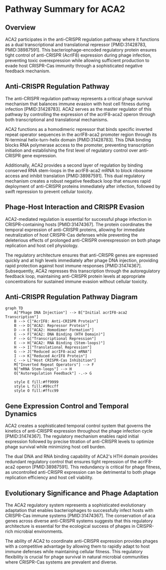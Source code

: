 # Pathway Summary for ACA2

## Overview
ACA2 participates in the anti-CRISPR regulation pathway where it functions as a dual transcriptional and translational repressor [PMID:31428783, PMID:38987591]. This bacteriophage-encoded regulatory protein ensures tight control of anti-CRISPR (AcrIF8) expression during phage infection, preventing toxic overexpression while allowing sufficient production to evade host CRISPR-Cas immunity through a sophisticated negative feedback mechanism.

## Anti-CRISPR Regulation Pathway
The anti-CRISPR regulation pathway represents a critical phage survival mechanism that balances immune evasion with host cell fitness during infection [PMID:31428783]. ACA2 serves as the master regulator of this pathway by controlling the expression of the acrIF8-aca2 operon through both transcriptional and translational mechanisms.

ACA2 functions as a homodimeric repressor that binds specific inverted repeat operator sequences in the acrIF8-aca2 promoter region through its N-terminal helix-turn-helix domain [PMID:31428783]. This DNA binding blocks RNA polymerase access to the promoter, preventing transcription initiation and establishing the first level of regulatory control over anti-CRISPR gene expression.

Additionally, ACA2 provides a second layer of regulation by binding conserved RNA stem-loops in the acrIF8-aca2 mRNA to block ribosome access and inhibit translation [PMID:38987591]. This dual regulatory mechanism creates a robust negative feedback loop that ensures rapid deployment of anti-CRISPR proteins immediately after infection, followed by swift repression to prevent cellular toxicity.

## Phage-Host Interaction and CRISPR Evasion
ACA2-mediated regulation is essential for successful phage infection in CRISPR-containing hosts [PMID:31474367]. The protein coordinates the temporal expression of anti-CRISPR proteins, allowing for immediate neutralization of host CRISPR-Cas defenses while preventing the deleterious effects of prolonged anti-CRISPR overexpression on both phage replication and host cell physiology.

The regulatory architecture ensures that anti-CRISPR genes are expressed quickly and at high levels immediately after phage DNA injection, providing rapid protection against host immune responses [PMID:31474367]. Subsequently, ACA2 represses this transcription through the autoregulatory feedback loop, maintaining anti-CRISPR protein levels at appropriate concentrations for sustained immune evasion without cellular toxicity.

## Anti-CRISPR Regulation Pathway Diagram

```mermaid
graph TD
    A["Phage DNA Injection"] --> B["Initial acrIF8-aca2 Transcription"]
    B --> C["AcrIF8: Anti-CRISPR Protein"]
    B --> D["ACA2: Repressor Protein"]
    D --> E["ACA2: Homodimer Formation"]
    E --> F["ACA2: DNA Binding (HTH Domain)"]
    F --> G["Transcriptional Repression"]
    E --> H["ACA2: RNA Binding (Stem-loops)"]
    H --> I["Translational Repression"]
    G --> J["Reduced acrIF8-aca2 mRNA"]
    I --> K["Reduced AcrIF8 Protein"]
    C --> L["Host CRISPR-Cas Inhibition"]
    M["Inverted Repeat Operators"] --> F
    N["mRNA Stem-loops"] --> H
    O["Autoregulation Feedback"] -.-> G

    style E fill:#ff9999
    style L fill:#99ccff
    style O fill:#ffcc99
```

## Gene Expression Control and Temporal Dynamics
ACA2 creates a sophisticated temporal control system that governs the kinetics of anti-CRISPR expression throughout the phage infection cycle [PMID:31474367]. The regulatory mechanism enables rapid initial expression followed by precise titration of anti-CRISPR levels to optimize phage survival while minimizing host cell burden.

The dual DNA and RNA binding capability of ACA2's HTH domain provides redundant regulatory control that ensures tight repression of the acrIF8-aca2 operon [PMID:38987591]. This redundancy is critical for phage fitness, as uncontrolled anti-CRISPR expression can be detrimental to both phage replication efficiency and host cell viability.

## Evolutionary Significance and Phage Adaptation
The ACA2 regulatory system represents a sophisticated evolutionary adaptation that enables bacteriophages to successfully infect hosts with CRISPR-Cas immune systems [PMID:31474367]. The conservation of aca genes across diverse anti-CRISPR systems suggests that this regulatory architecture is essential for the ecological success of phages in CRISPR-rich microbial environments.

The ability of ACA2 to coordinate anti-CRISPR expression provides phages with a competitive advantage by allowing them to rapidly adapt to host immune defenses while maintaining cellular fitness. This regulatory flexibility is crucial for phage survival in natural microbial communities where CRISPR-Cas systems are prevalent and diverse.